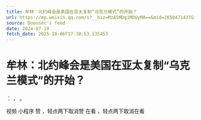 ```yaml
---
title: 牟林：北约峰会是美国在亚太复制“乌克兰模式”的开始？
url: https://mp.weixin.qq.com/s?__biz=MzA5MDg1MDUyMA==&mid=2650471437&idx=4&sn=dcff4c2f6811bbd1961fbc720e970426
source: Doonsec's feed
date: 2024-07-19
fetch_date: 2025-10-06T17:38:53.135453
---
```


# 牟林：北约峰会是美国在亚太复制“乌克兰模式”的开始？

：
，
。

视频
小程序
赞
，轻点两下取消赞
在看
，轻点两下取消在看